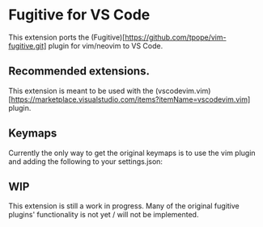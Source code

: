 # Fugitive for VS Code

This extension ports the (Fugitive)[https://github.com/tpope/vim-fugitive.git] plugin for vim/neovim to VS Code.

## Recommended extensions.

This extension is meant to be used with the (vscodevim.vim)[https://marketplace.visualstudio.com/items?itemName=vscodevim.vim] plugin.

## Keymaps

Currently the only way to get the original keymaps is to use the vim plugin and adding the following 
to your settings.json:


## WIP

This extension is still a work in progress.
Many of the original fugitive plugins' functionality is not yet / will not be implemented.